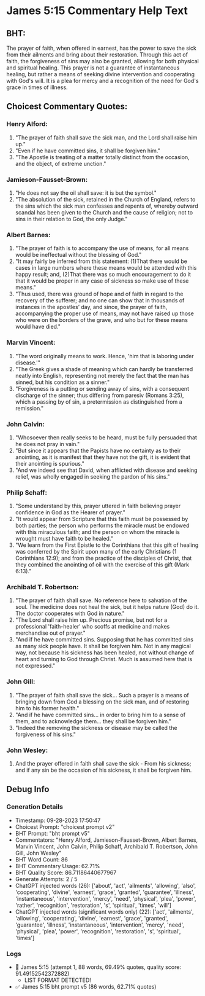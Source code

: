 # James 5:15 Commentary Help Text

## BHT:
The prayer of faith, when offered in earnest, has the power to save the sick from their ailments and bring about their restoration. Through this act of faith, the forgiveness of sins may also be granted, allowing for both physical and spiritual healing. This prayer is not a guarantee of instantaneous healing, but rather a means of seeking divine intervention and cooperating with God's will. It is a plea for mercy and a recognition of the need for God's grace in times of illness.

## Choicest Commentary Quotes:
### Henry Alford:
1. "The prayer of faith shall save the sick man, and the Lord shall raise him up."
2. "Even if he have committed sins, it shall be forgiven him."
3. "The Apostle is treating of a matter totally distinct from the occasion, and the object, of extreme unction."

### Jamieson-Fausset-Brown:
1. "He does not say the oil shall save: it is but the symbol."
2. "The absolution of the sick, retained in the Church of England, refers to the sins which the sick man confesses and repents of, whereby outward scandal has been given to the Church and the cause of religion; not to sins in their relation to God, the only Judge."

### Albert Barnes:
1. "The prayer of faith is to accompany the use of means, for all means would be ineffectual without the blessing of God."
2. "It may fairly be inferred from this statement: (1)That there would be cases in large numbers where these means would be attended with this happy result; and, (2)That there was so much encouragement to do it that it would be proper in any case of sickness so make use of these means."
3. "Thus used, there was ground of hope and of faith in regard to the recovery of the sufferer; and no one can show that in thousands of instances in the apostles’ day, and since, the prayer of faith, accompanying the proper use of means, may not have raised up those who were on the borders of the grave, and who but for these means would have died."

### Marvin Vincent:
1. "The word originally means to work. Hence, 'him that is laboring under disease.'"
2. "The Greek gives a shade of meaning which can hardly be transferred neatly into English, representing not merely the fact that the man has sinned, but his condition as a sinner."
3. "Forgiveness is a putting or sending away of sins, with a consequent discharge of the sinner; thus differing from paresiv (Romans 3:25), which a passing by of sin, a pretermission as distinguished from a remission."

### John Calvin:
1. "Whosoever then really seeks to be heard, must be fully persuaded that he does not pray in vain."
2. "But since it appears that the Papists have no certainty as to their anointing, as it is manifest that they have not the gift, it is evident that their anointing is spurious."
3. "And we indeed see that David, when afflicted with disease and seeking relief, was wholly engaged in seeking the pardon of his sins."

### Philip Schaff:
1. "Some understand by this, prayer uttered in faith believing prayer confidence in God as the Hearer of prayer."
2. "It would appear from Scripture that this faith must be possessed by both parties; the person who performs the miracle must be endowed with this miraculous faith; and the person on whom the miracle is wrought must have faith to be healed."
3. "We learn from the First Epistle to the Corinthians that this gift of healing was conferred by the Spirit upon many of the early Christians (1 Corinthians 12:9); and from the practice of the disciples of Christ, that they combined the anointing of oil with the exercise of this gift (Mark 6:13)."

### Archibald T. Robertson:
1. "The prayer of faith shall save. No reference here to salvation of the soul. The medicine does not heal the sick, but it helps nature (God) do it. The doctor cooperates with God in nature." 
2. "The Lord shall raise him up. Precious promise, but not for a professional 'faith-healer' who scoffs at medicine and makes merchandise out of prayer." 
3. "And if he have committed sins. Supposing that he has committed sins as many sick people have. It shall be forgiven him. Not in any magical way, not because his sickness has been healed, not without change of heart and turning to God through Christ. Much is assumed here that is not expressed."

### John Gill:
1. "The prayer of faith shall save the sick... Such a prayer is a means of bringing down from God a blessing on the sick man, and of restoring him to his former health." 
2. "And if he have committed sins... in order to bring him to a sense of them, and to acknowledge them... they shall be forgiven him." 
3. "Indeed the removing the sickness or disease may be called the forgiveness of his sins."

### John Wesley:
1. And the prayer offered in faith shall save the sick - From his sickness; and if any sin be the occasion of his sickness, it shall be forgiven him.


## Debug Info
### Generation Details
- Timestamp: 09-28-2023 17:50:47
- Choicest Prompt: "choicest prompt v2"
- BHT Prompt: "bht prompt v5"
- Commentators: "Henry Alford, Jamieson-Fausset-Brown, Albert Barnes, Marvin Vincent, John Calvin, Philip Schaff, Archibald T. Robertson, John Gill, John Wesley"
- BHT Word Count: 86
- BHT Commentary Usage: 62.71%
- BHT Quality Score: 86.71186440677967
- Generate Attempts: 2 / 5
- ChatGPT injected words (26):
	['about', 'act', 'ailments', 'allowing', 'also', 'cooperating', 'divine', 'earnest', 'grace', 'granted', 'guarantee', 'illness', 'instantaneous', 'intervention', 'mercy', 'need', 'physical', 'plea', 'power', 'rather', 'recognition', 'restoration', 's', 'spiritual', 'times', 'will']
- ChatGPT injected words (significant words only) (22):
	['act', 'ailments', 'allowing', 'cooperating', 'divine', 'earnest', 'grace', 'granted', 'guarantee', 'illness', 'instantaneous', 'intervention', 'mercy', 'need', 'physical', 'plea', 'power', 'recognition', 'restoration', 's', 'spiritual', 'times']

### Logs
- 🔄 James 5:15 (attempt 1, 88 words, 69.49% quotes, quality score: 91.49152542372882) 
	- LIST FORMAT DETECTED!
- ✅ James 5:15 bht prompt v5 (86 words, 62.71% quotes)